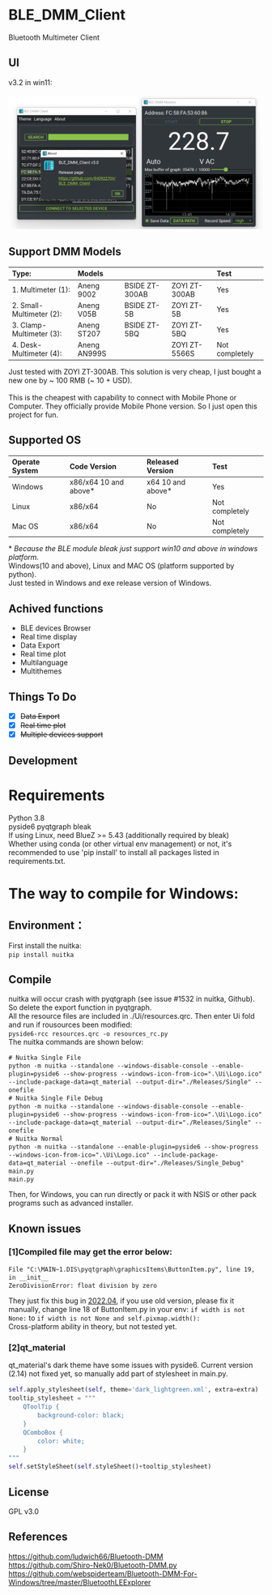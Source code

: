 # BLE_DMM_Client
Bluetooth Multimeter Client
## UI
v3.2 in win11: <br>
<br>
<img width="654" alt="image" src="https://github.com/840922704/BLE_DMM_Client/blob/6b8bd3faa6351fe2b8a9bddaab4d352b38588ce1/UI.png">
## Support DMM Models

| Type:                    | Models       |                |               | Test          |
| :----------------------- | :----------- | :------------- | :------------ | :------------ |
| 1. Multimeter (1):       | Aneng 9002   | BSIDE ZT-300AB | ZOYI ZT-300AB | Yes           |
| 2. Small-Multimeter (2): | Aneng V05B   | BSIDE ZT-5B    | ZOYI ZT-5B    | Yes           |
| 3. Clamp-Multimeter (3): | Aneng ST207  | BSIDE ZT-5BQ   | ZOYI ZT-5BQ   | Yes           |
| 4. Desk-Multimeter (4):  | Aneng AN999S |                | ZOYI ZT-5566S | Not completely|


Just tested with ZOYI ZT-300AB. This solution is very cheap, I just bought a new one by ~ 100 RMB (~ 10 + USD). <br>
<br>
This is the cheapest with capability to connect with Mobile Phone or Computer. They officially provide Mobile Phone version. So I just open this project for fun. <br>
## Supported OS
| Operate System| Code Version         | Released Version | Test          |
| :------------ | :------------------- | :--------------- | :------------ |
| Windows       | x86/x64 10 and above*| x64 10 and above*| Yes           |
| Linux         | x86/x64              | No               | Not completely|
| Mac OS        | x86/x64              | No               | Not completely|

\* *Because the BLE module bleak just support win10 and above in windows platform.* <br>
Windows(10 and above), Linux and MAC OS (platform supported by python). <br>
Just tested in Windows and exe release version of Windows.
## Achived functions
- BLE devices Browser <br>
- Real time display <br>
- Data Export <br>
- Real time plot <br>
- Multilanguage <br>
- Multithemes <br>
## Things To Do
- [x] ~~Data Export~~ <br>
- [x] ~~Real time plot~~ <br>
- [x] ~~Multiple devices support~~ <br>
## Development
# Requirements
Python 3.8 <br>
pyside6 pyqtgraph bleak <br>
If using Linux, need BlueZ >= 5.43 (additionally required by bleak) <br>
Whether using conda (or other virtual env management) or not, it's recommended to use 'pip install' to install all packages listed in requirements.txt. <br>
# The way to compile for Windows:
## Environment：
First install the nuitka: <br>
`pip install nuitka` <br>
## Compile
nuitka will occur crash with pyqtgraph (see issue #1532 in nuitka, Github). So delete the export function in pyqtgraph.<br>
All the resource files are included in ./Ui/resources.qrc. Then enter Ui fold and run if rousources been modified:<br>
`pyside6-rcc resources.qrc -o resources_rc.py`<br>
The nuitka commands are shown below:
```shell
# Nuitka Single File
python -m nuitka --standalone --windows-disable-console --enable-plugin=pyside6 --show-progress --windows-icon-from-ico=".\Ui\Logo.ico" --include-package-data=qt_material --output-dir="./Releases/Single" --onefile 
# Nuitka Single File Debug
python -m nuitka --standalone --windows-disable-console --enable-plugin=pyside6 --show-progress --windows-icon-from-ico=".\Ui\Logo.ico" --include-package-data=qt_material --output-dir="./Releases/Single" --onefile
# Nuitka Normal
python -m nuitka --standalone --enable-plugin=pyside6 --show-progress --windows-icon-from-ico=".\Ui\Logo.ico" --include-package-data=qt_material --onefile --output-dir="./Releases/Single_Debug" main.py
main.py
```

Then, for Windows, you can run directly or pack it with NSIS or other pack programs such as advanced installer. <br>

## Known issues

### [1]Compiled file may get the error below:
```
File "C:\MAIN~1.DIS\pyqtgraph\graphicsItems\ButtonItem.py", line 19, in __init__
ZeroDivisionError: float division by zero
```
They just fix this bug in [2022.04](https://github.com/pyqtgraph/pyqtgraph/blob/a237b6e6a606b6625069a39cda9aa072e07e1882/pyqtgraph/graphicsItems/ButtonItem.py), if you use old version, please fix it manually, change line 18 of ButtonItem.py in your env:
`if width is not None:` to `if width is not None and self.pixmap.width():` <br>
Cross-platform ability in theory, but not tested yet. <br>

### [2]qt_material
qt_material's dark theme have some issues with pyside6. Current version (2.14) not fixed yet, so manually add part of stylesheet in main.py.
```python
self.apply_stylesheet(self, theme='dark_lightgreen.xml', extra=extra)
tooltip_stylesheet = """
    QToolTip {
        background-color: black;
    }
    QComboBox {
        color: white;
    }
"""
self.setStyleSheet(self.styleSheet()+tooltip_stylesheet)
```

## License
GPL v3.0
## References
https://github.com/ludwich66/Bluetooth-DMM <br>
https://github.com/Shiro-Nek0/Bluetooth-DMM.py <br>
https://github.com/webspiderteam/Bluetooth-DMM-For-Windows/tree/master/BluetoothLEExplorer
